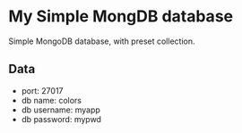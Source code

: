 # My Simple MongDB database
Simple MongoDB database, with preset collection.
## Data
 - port: 27017
 - db name: colors
 - db username: myapp
 - db password: mypwd
